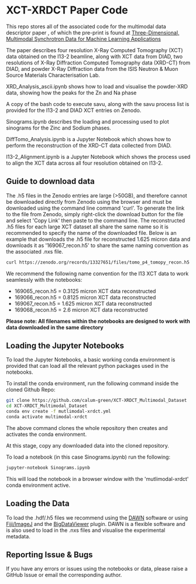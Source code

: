 # XCT-XRDCT Paper Code

This repo stores all of the associated code for the multimodal data descriptor paper , of which the pre-print is found at [Three-Dimensional, Multimodal Synchrotron Data for Machine Learning Applications](https://arxiv.org/abs/2409.07322)

The paper describes four resolution X-Ray Computed Tomography (XCT) data obtained on the I13-2 beamline, along with XCT data from DIAD, two resolutions of X-Ray Diffraction Computed Tomography data (XRD-CT) from DIAD, and powder X-Ray Diffraction data from the ISIS Neutron & Muon Source Materials Characterisation Lab.

XRD_Analysis_ascii.ipynb shows how to load and visualise the powder-XRD data, showing how the peaks for the Zn and Na phase

A copy of the bash code to execute savu, along with the savu process list is provided for the I13-2 and DIAD XCT entries on Zenodo.

Sinograms.ipynb describes the loading and processing used to plot sinograms for the Zinc and Sodium phases.

DiffTomo_Analysis.ipynb is a Jupyter Notebook which shows how to perform the reconstruction of the XRD-CT data collected from DIAD.

I13-2_Alignment.ipynb is a Jupyter Notebook which shows the process used to align the XCT data across all four resolution obtained on I13-2.

## Guide to download data

The .h5 files in the Zenodo entries are large (>50GB), and therefore cannot be downloaded directly from Zenodo using the browser and must be downloaded using the command line command 'curl'. To generate the link to the file from Zenodo, simply right-click the download button for the file and select 'Copy Link' then paste to the command line. The reconstructed .h5 files for each large XCT dataset all share the same name so it is recommended to specify the name of the downloaded file. Below is an example that downloads the .h5 file for reconstructed 1.625 micron data and downloads it as '169067_recon.h5' to share the same naming convention as the associated .nxs file.

```bash
curl https://zenodo.org/records/13327651/files/tomo_p4_tomopy_recon.h5 > 169067_recon.h5
```

We recommend the following name convention for the I13 XCT data to work seamlessly with the notebooks:
- 169065_recon.h5 = 0.3125 micron XCT data reconstructed
- 169066_recon.h5 = 0.8125 micron XCT data reconstructed
- 169067_recon.h5 = 1.625 micron XCT data reconstructed
- 169068_recon.h5 = 2.6 micron XCT data reconstructed

**Please note: All filenames within the notebooks are designed to work with data downloaded in the same directory**

## Loading the Jupyter Notebooks

To load the Jupyter Notebooks, a basic working conda environment is provided that can load all the relevant python packages used in the notebooks.

To install the conda environment, run the following command inside the cloned Github Repo:

```bash
git clone https://github.com/calum-green/XCT-XRDCT_Multimodal_Dataset
cd XCT-XRDCT_Multimodal_Dataset
conda env create -f mutlimodal-xrdct.yml
conda activate multimodal-xrdct
```

The above command clones the whole repository then creates and activates the conda environment. 

At this stage, copy any downloaded data into the cloned repository.

To load a notebook (in this case Sinograms.ipynb) run the following:

```bash
jupyter-notebook Sinograms.ipynb
```

This will load the notebook in a browser window with the 'mutlimodal-xrdct' conda environment active.

## Loading the Data

To load the .hdf/.h5 files we recommend using the [DAWN](https://dawnsci.org) software or using [Fiji/ImageJ](https://imagej.net/software/fiji/) and the [BigDataViewer](https://imagej.net/plugins/bdv/) plugin. DAWN is a flexible software and is also used to load in the .nxs files and visualise the experimental metadata.

## Reporting Issue & Bugs

If you have any errors or issues using the notebooks or data, please raise a GitHub Issue or email the corresponding author.

